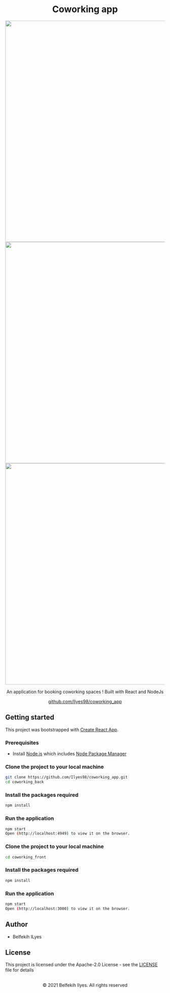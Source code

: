 <h1 align="center">Coworking app</h1>

<p align="center">
    <img src="https://urlz.fr/gJzB" width="700px" />
        <img src="https://urlz.fr/gJzI" width="700px" />
    <img src="https://urlz.fr/gJzL" width="700px" />
</p>

<p align="center">
 An application for booking coworking spaces ! Built with React and NodeJs
</p>

<p align="center">
  <a href="https://github.com/Ilyes98/coworking_app">github.com/Ilyes98/coworking_app</a>
</p>

## Getting started
 
This project was bootstrapped with [Create React App](https://github.com/facebook/create-react-app).

### Prerequisites

- Install [Node.js](https://nodejs.org) which includes [Node Package Manager](https://www.npmjs.com/get-npm)

### Clone the project to your local machine

```bash
git clone https://github.com/Ilyes98/coworking_app.git
cd coworking_back
```
### Install the packages required

```bash
npm install
```
### Run the application

```bash
npm start
Open (http://localhost:4949) to view it on the browser.
```

### Clone the project to your local machine

```bash
cd coworking_front
```

### Install the packages required

```bash
npm install
```
### Run the application

```bash
npm start
Open (http://localhost:3000) to view it on the browser.
```

## Author

- Belfekih ILyes

## License

This project is licensed under the Apache-2.0 License - see the [LICENSE](LICENSE) file for details

<p align="center">
  <br />
  © 2021 Belfekih Ilyes. All rights reserved
</p>